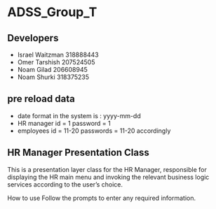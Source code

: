 # ADSS_Group_T

## Developers 
* Israel Waitzman 318888443
* Omer Tarshish 207524505
* Noam Gilad 206608945
* Noam Shurki 318375235

## pre reload data 
* date format in the system is : yyyy-mm-dd
* HR manager id = 1 password = 1
* employees id = 11-20 passwords = 11-20 accordingly  

## HR Manager Presentation Class
This is a presentation layer class for the HR Manager,
responsible for displaying the HR main menu and invoking the relevant business logic services according to the user’s choice.

How to use
Follow the prompts to enter any required information.



